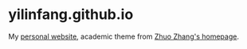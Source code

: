 # yilinfang.github.io

My [personal website](https://yilinfang.github.io), academic theme from [Zhuo Zhang's homepage](https://zzhang.xyz).
